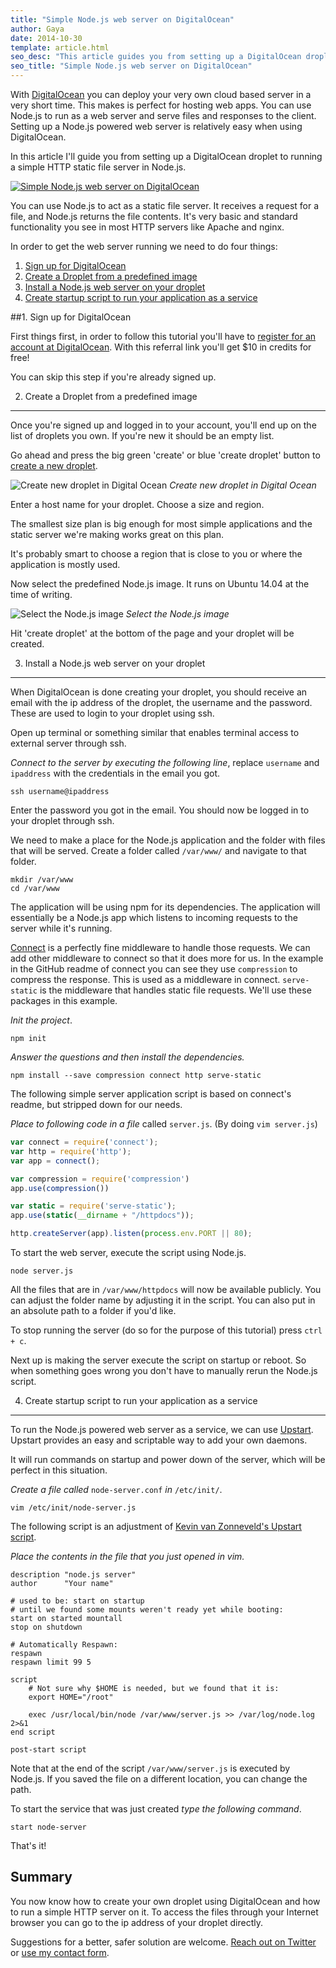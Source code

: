 ```yaml
---
title: "Simple Node.js web server on DigitalOcean"
author: Gaya
date: 2014-10-30
template: article.html
seo_desc: "This article guides you from setting up a DigitalOcean droplet to running a simple HTTP static file web server in Node.js."
seo_title: "Simple Node.js web server on DigitalOcean"
---
```

With [DigitalOcean](https://www.digitalocean.com/?refcode=d5a2f709c373) you can deploy your very own cloud based server in a very short time. This makes is perfect for hosting web apps. You can use Node.js to run as a web server and serve files and responses to the client. Setting up a Node.js powered web server is relatively easy when using DigitalOcean.

In this article I'll guide you from setting up a DigitalOcean droplet to running a simple HTTP static file server in Node.js.

[![Simple Node.js web server on DigitalOcean](/articles/simple-node-js-web-server-digitalocean/simple-node-js-web-server-on-digitalocean.jpg)](/articles/simple-node-js-web-server-digitalocean/)<span class="more"></span>

You can use Node.js to act as a static file server. It receives a request for a file, and Node.js returns the file contents. It's very basic and standard functionality you see in most HTTP servers like Apache and nginx.

In order to get the web server running we need to do four things:

1. [Sign up for DigitalOcean](#1-sign-up-for-digitalocean)
2. [Create a Droplet from a predefined image](#2-create-a-droplet-from-a-predefined-image)
3. [Install a Node.js web server on your droplet](#3-install-a-node-js-web-server-on-your-droplet)
4. [Create startup script to run your application as a service](#4-create-startup-script-to-run-your-application-as-a-service)

##1. Sign up for DigitalOcean

First things first, in order to follow this tutorial you'll have to [register for an account at DigitalOcean](https://www.digitalocean.com/?refcode=d5a2f709c373). With this referral link you'll get $10 in credits for free!

You can skip this step if you're already signed up.

2. Create a Droplet from a predefined image
-------------------------------------------

Once you're signed up and logged in to your account, you'll end up on the list of droplets you own. If you're new it should be an empty list.

Go ahead and press the big green 'create' or blue 'create droplet' button to [create a new droplet](https://cloud.digitalocean.com/droplets/new).

![Create new droplet in Digital Ocean](/articles/simple-node-js-web-server-digitalocean/create-new-droplet-digital-ocean.jpg)
*Create new droplet in Digital Ocean*

Enter a host name for your droplet. Choose a size and region.

The smallest size plan is big enough for most simple applications and the static server we're making works great on this plan.

It's probably smart to choose a region that is close to you or where the application is mostly used.

Now select the predefined Node.js image. It runs on Ubuntu 14.04 at the time of writing.

![Select the Node.js image](/articles/simple-node-js-web-server-digitalocean/select-node-js-image-digital-ocean.jpg)
*Select the Node.js image*

Hit 'create droplet' at the bottom of the page and your droplet will be created.

3. Install a Node.js web server on your droplet
-----------------------------------------------

When DigitalOcean is done creating your droplet, you should receive an email with the ip address of the droplet, the username and the password. These are used to login to your droplet using ssh.

Open up terminal or something similar that enables terminal access to external server through ssh.

*Connect to the server by executing the following line*, replace `username` and `ipaddress` with the credentials in the email you got.


```
ssh username@ipaddress
```


Enter the password you got in the email. You should now be logged in to your droplet through ssh.

We need to make a place for the Node.js application and the folder with files that will be served. Create a folder called `/var/www/` and navigate to that folder.


```
mkdir /var/www
cd /var/www
```


The application will be using npm for its dependencies. The application will essentially be a Node.js app which listens to incoming requests to the server while it's running.

[Connect](https://github.com/senchalabs/connect "Connect for Node.js") is a perfectly fine middleware to handle those requests. We can add other middleware to connect so that it does more for us. In the example in the GitHub readme of connect you can see they use `compression` to compress the response. This is used as a middleware in connect. `serve-static` is the middleware that handles static file requests. We'll use these packages in this example.

*Init the project*.


```
npm init
```


*Answer the questions and then install the dependencies.*


```
npm install --save compression connect http serve-static
```


The following simple server application script is based on connect's readme, but stripped down for our needs.

*Place to following code in a file* called `server.js`. (By doing `vim server.js`)


```javascript
var connect = require('connect');
var http = require('http');
var app = connect();

var compression = require('compression')
app.use(compression())

var static = require('serve-static');
app.use(static(__dirname + "/httpdocs"));

http.createServer(app).listen(process.env.PORT || 80);
```


To start the web server, execute the script using Node.js.


```
node server.js
```


All the files that are in `/var/www/httpdocs` will now be available publicly. You can adjust the folder name by adjusting it in the script. You can also put in an absolute path to a folder if you'd like.

To stop running the server (do so for the purpose of this tutorial) press `ctrl + c`.

Next up is making the server execute the script on startup or reboot. So when something goes wrong you don't have to manually rerun the Node.js script.

4. Create startup script to run your application as a service
-------------------------------------------------------------

To run the Node.js powered web server as a service, we can use [Upstart](http://upstart.ubuntu.com/). Upstart provides an easy and scriptable way to add your own daemons.

It will run commands on startup and power down of the server, which will be perfect in this situation.

*Create a file called* `node-server.conf` *in* `/etc/init/`.


```
vim /etc/init/node-server.js
```


The following script is an adjustment of [Kevin van Zonneveld's Upstart script](http://kvz.io/blog/2009/12/15/run-nodejs-as-a-service-on-ubuntu-karmic/).

*Place the contents in the file that you just opened in vim.*


```
description "node.js server"
author      "Your name"

# used to be: start on startup
# until we found some mounts weren't ready yet while booting:
start on started mountall
stop on shutdown

# Automatically Respawn:
respawn
respawn limit 99 5

script
    # Not sure why $HOME is needed, but we found that it is:
    export HOME="/root"

    exec /usr/local/bin/node /var/www/server.js >> /var/log/node.log 2>&1
end script

post-start script
```


Note that at the end of the script `/var/www/server.js` is executed by Node.js. If you saved the file on a different location, you can change the path.

To start the service that was just created *type the following command*.


```
start node-server
```


That's it!

Summary
-------

You now know how to create your own droplet using DigitalOcean and how to run a simple HTTP server on it. To access the files through your Internet browser you can go to the ip address of your droplet directly.

Suggestions for a better, safer solution are welcome. [Reach out on Twitter](http://twitter.com/GayaNinja) or [use my contact form](/contact/).